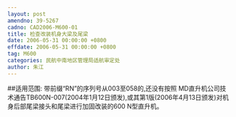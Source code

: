 ```yaml
---
layout: post
amendno: 39-5267
cadno: CAD2006-M600-01
title: 检查改装机身大梁及尾梁
date: 2006-05-31 00:00:00 +0800
effdate: 2006-05-31 00:00:00 +0800
tag: M600
categories: 民航中南地区管理局适航审定处
author: 朱江
---
```


##适用范围:
带前缀“RN”的序列号从003至058的,还没有按照 MD直升机公司技术通告TB600N-007(2004年1月12日颁发),或其第1版(2006年4月13日颁发)对机身后部尾梁接头和尾梁进行加固改装的600 N型直升机。


